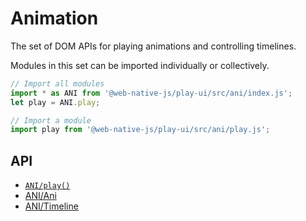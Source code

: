 # Animation

The set of DOM APIs for playing animations and controlling timelines.

Modules in this set can be imported individually or collectively.

```javascript
// Import all modules
import * as ANI from '@web-native-js/play-ui/src/ani/index.js';
let play = ANI.play;

// Import a module
import play from '@web-native-js/play-ui/src/ani/play.js';
```

## API
+ [`ANI/play()`](/play-ui/api/ani/play.md)
+ [ANI/Ani](/play-ui/api/ani/Ani/README.md)
+ [ANI/Timeline](/play-ui/api/ani/Timeline/README.md)
